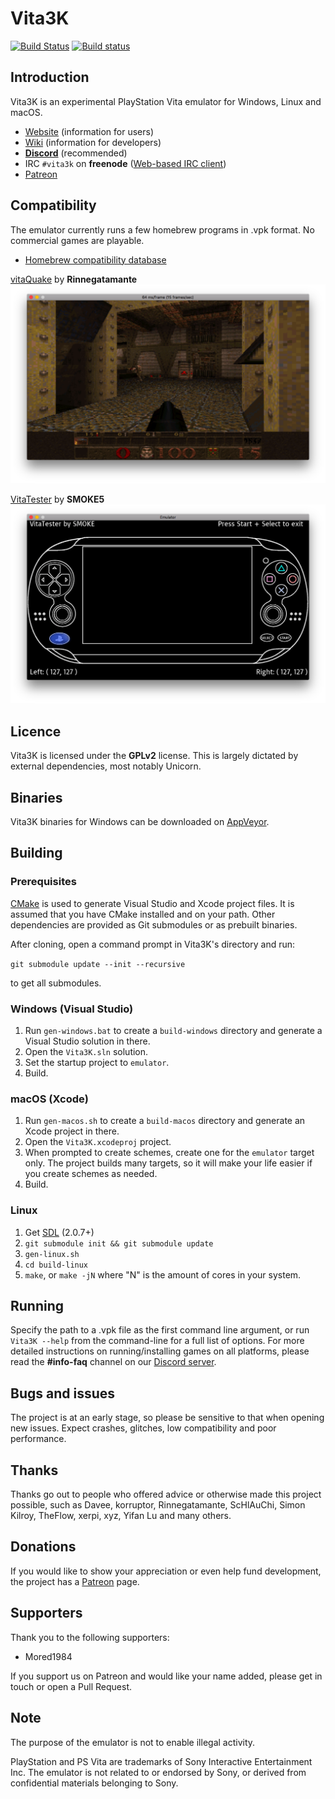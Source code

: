 # Vita3K
[![Build Status](https://travis-ci.org/Vita3K/Vita3K.svg?branch=master)](https://travis-ci.org/Vita3K/Vita3K)
[![Build status](https://ci.appveyor.com/api/projects/status/tlvkwrsj13vq3gor/branch/master?svg=true)](https://ci.appveyor.com/project/Vita3K/vita3k/branch/master)
## Introduction
Vita3K is an experimental PlayStation Vita emulator for Windows, Linux and macOS.

* [Website](https://vita3k.org/) (information for users)
* [Wiki](https://github.com/Vita3K/Vita3K/wiki) (information for developers)
* [**Discord**](https://discord.gg/MaWhJVH) (recommended)
* IRC `#vita3k` on **freenode** ([Web-based IRC client](https://webchat.freenode.net/?channels=%23vita3k))
* [Patreon](https://www.patreon.com/Vita3K)

## Compatibility
The emulator currently runs a few homebrew programs in .vpk format. No commercial games are playable.

- [Homebrew compatibility database](https://github.com/Vita3K/homebrew-compatibility/issues)

[vitaQuake](https://github.com/Rinnegatamante/vitaQuake) by **Rinnegatamante**
![](docs/screenshots/vitaQuake.png)

[VitaTester](https://github.com/SMOKE5/VitaTester) by **SMOKE5**
![](docs/screenshots/VitaTester.png)

## Licence
Vita3K is licensed under the **GPLv2** license. This is largely dictated by external dependencies, most notably Unicorn.

## Binaries

Vita3K binaries for Windows can be downloaded on [AppVeyor](https://ci.appveyor.com/project/Vita3K/vita3k/branch/master/artifacts).

## Building
### Prerequisites
[CMake](https://cmake.org/) is used to generate Visual Studio and Xcode project files. It is assumed that you have CMake installed and on your path. Other dependencies are provided as Git submodules or as prebuilt binaries.

After cloning, open a command prompt in Vita3K's directory and run:

`git submodule update --init --recursive`

to get all submodules.

### Windows (Visual Studio)
1. Run `gen-windows.bat` to create a `build-windows` directory and generate a Visual Studio solution in there.
2. Open the `Vita3K.sln` solution.
3. Set the startup project to `emulator`.
4. Build.

### macOS (Xcode)
1. Run `gen-macos.sh` to create a `build-macos` directory and generate an Xcode project in there.
2. Open the `Vita3K.xcodeproj` project.
3. When prompted to create schemes, create one for the `emulator` target only. The project builds many targets, so it will make your life easier if you create schemes as needed.
4. Build.

### Linux
1. Get [SDL](https://wiki.libsdl.org/Installation#Linux.2FUnix) (2.0.7+)
2. `git submodule init && git submodule update`
3. `gen-linux.sh`
4. `cd build-linux`
5. `make`, or `make -jN` where "N" is the amount of cores in your system.

## Running
Specify the path to a .vpk file as the first command line argument, or run `Vita3K --help` from the command-line for a full list of options.
For more detailed instructions on running/installing games on all platforms, please read the **#info-faq** channel on our [Discord server](https://discord.gg/MaWhJVH).

## Bugs and issues
The project is at an early stage, so please be sensitive to that when opening new issues. Expect crashes, glitches, low compatibility and poor performance.

## Thanks
Thanks go out to people who offered advice or otherwise made this project possible, such as Davee, korruptor, Rinnegatamante, ScHlAuChi, Simon Kilroy, TheFlow, xerpi, xyz, Yifan Lu and many others.

## Donations
If you would like to show your appreciation or even help fund development, the project has a [Patreon](https://www.patreon.com/Vita3K) page.

## Supporters
Thank you to the following supporters:
* Mored1984

If you support us on Patreon and would like your name added, please get in touch or open a Pull Request.

## Note
The purpose of the emulator is not to enable illegal activity.

PlayStation and PS Vita are trademarks of Sony Interactive Entertainment Inc. The emulator is not related to or endorsed by Sony, or derived from confidential materials belonging to Sony.
